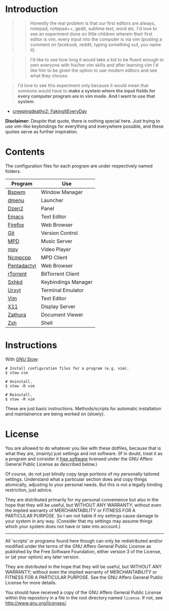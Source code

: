 # Introduction

>> Honestly the real problem is that our first editors are always, notepad,
>> notepad++, gedit, sublime text, word etc. I'd love to see an experiment done
>> on little children wherein their first editor is vim, every input into the
>> computer is via vim (posting a comment on facebook, reddit, typing something
>> out, you name it).

>> I'd like to see how long it would take a kid to be fluent enough to own
>> everyone with his/her vim skills and after learning vim I'd like him to be
>> given the option to use modern editors and see what they choose.

> I'd love to see this experiment only because it would mean that someone
> would have to **make a system where the input fields for every computer
> program are in vim mode. And I want to use that system**.

- [creepingdeathv2; FakingItEveryDay][quote]

[quote]: https://www.reddit.com/r/vim/comments/2ww6fv/this_is_your_brain_on_vim/couym1j

**Disclaimer:** Despite that quote, there is nothing special here. Just trying
to use vim-like keybindings for everything and everywhere possible, and these
quotes serve as further inspiration.

# Contents

The configuration files for each program are under respectively named folders.

Program       | Use
-------       | ---
[Bspwm]       | Window Manager
[dmenu]       | Launcher
[Dzen2]       | Panel
[Emacs]       | Text Editor
[Firefox]     | Web Browser
[Git]         | Version Control
[MPD]         | Music Server
[mpv]         | Video Player
[Ncmpcpp]     | MPD Client
[Pentadactyl] | Web Browser
[rTorrent]    | BitTorrent Client
[Sxhkd]       | Keybindings Manager
[Urxvt]       | Terminal Emulator
[Vim]         | Text Editor
[X11]         | Display Server
[Zathura]     | Document Viewer
[Zsh]         | Shell

[Bspwm]:       https://github.com/baskerville/bspwm
[dmenu]:       http://tools.suckless.org/dmenu/
[Dzen2]:       https://robm.github.io/dzen/
[Emacs]:       https://www.gnu.org/software/emacs/
[Firefox]:     https://mozilla.org/firefox
[Git]:         http://git-scm.com/
[MPD]:         http://www.musicpd.org/
[mpv]:         http://mpv.io/
[Ncmpcpp]:     http://ncmpcpp.rybczak.net/
[Pentadactyl]: http://5digits.org/pentadactyl/
[rTorrent]:    https://rakshasa.github.io/rtorrent/
[Sxhkd]:       https://github.com/baskerville/sxhkd
[Urxvt]:       http://software.schmorp.de/pkg/rxvt-unicode.html
[Vim]:         http://www.vim.org/
[X11]:         http://www.x.org/wiki/
[Zathura]:     https://pwmt.org/projects/zathura/
[Zsh]:         http://www.zsh.org/

# Instructions

With [GNU Stow]:

``` shell
# Install configuration files for a program (e.g. vim).
$ stow vim

# Uninstall.
$ stow -D vim

# Reinstall.
$ stow -R vim
```

These are just basic instructions. Methods/scripts for automatic installation
and maintainence are being worked on (slowly).

[GNU Stow]: https://www.gnu.org/software/stow/

# License

You are allowed to do whatever you like with these dotfiles, because that is
what they are, (mainly) just settings and not software. (If in doubt, treat it
as a program and consider it [free software] licensed under the GNU Affero
General Public License as described below.)

Of course, do not just blindly copy large portions of my personally tailored
settings. Understand what a particular section does and copy things atomically,
adjusting to your personal needs. But this is not a legally binding restriction,
just advice.

They are distributed primarily for my personal convenience but also in the hope
that they will be useful, but WITHOUT ANY WARRANTY; without even the implied
warranty of MERCHANTABILITY or FITNESS FOR A PARTICULAR PURPOSE. So I am not
liable if my settings cause damage to your system in any way. (Consider that my
settings may assume things which your system does not have or take into
account.)

---

All 'scripts' or programs found here though can only be redistributed and/or
modified under the terms of the GNU Affero General Public License as published
by the Free Software Foundation, either version 3 of the License, or (at your
option) any later version.

They are distributed in the hope that they will be useful, but WITHOUT ANY
WARRANTY; without even the implied warranty of MERCHANTABILITY or FITNESS FOR A
PARTICULAR PURPOSE. See the GNU Affero General Public License for more details.

You should have received a copy of the GNU Affero General Public License within
this repository in a file in the root directory named `license`. If not, see
<http://www.gnu.org/licenses/>.

[free software]: https://www.gnu.org/philosophy/free-sw.html
